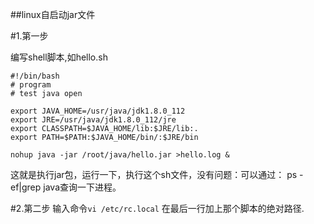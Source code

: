 ##linux自启动jar文件

#1.第一步

编写shell脚本,如hello.sh

	#!/bin/bash
	# program
	# test java open

	export JAVA_HOME=/usr/java/jdk1.8.0_112
	export JRE=/usr/java/jdk1.8.0_112/jre
	export CLASSPATH=$JAVA_HOME/lib:$JRE/lib:.
	export PATH=$PATH:$JAVA_HOME/bin/:$JRE/bin

	nohup java -jar /root/java/hello.jar >hello.log &

这就是执行jar包，运行一下，执行这个sh文件，没有问题：可以通过： 
ps -ef|grep java查询一下进程。

#2.第二步
输入命令`vi /etc/rc.local` 在最后一行加上那个脚本的绝对路径.